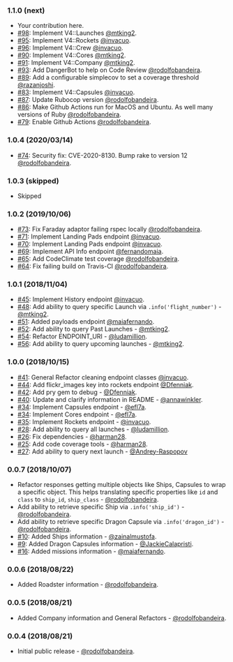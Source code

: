 ### 1.1.0 (next)

* Your contribution here.
* [#98](https://github.com/rodolfobandeira/spacex/pull/98): Implement V4::Launches [@mtking2](https://github.com/mtking2).
* [#95](https://github.com/rodolfobandeira/spacex/pull/95): Implement V4::Rockets [@invacuo](https://github.com/invacuo).
* [#96](https://github.com/rodolfobandeira/spacex/pull/96): Implement V4::Crew [@invacuo](https://github.com/invacuo).
* [#90](https://github.com/rodolfobandeira/spacex/pull/90): Implement V4::Cores [@mtking2](https://github.com/mtking2).
* [#91](https://github.com/rodolfobandeira/spacex/pull/91): Implement V4::Company [@mtking2](https://github.com/mtking2).
* [#93](https://github.com/rodolfobandeira/spacex/pull/93): Add DangerBot to help on Code Review [@rodolfobandeira](https://github.com/rodolfobandeira).
* [#89](https://github.com/rodolfobandeira/spacex/pull/89): Add a configurable simplecov to set a coverage threshold [@razanjoshi](https://github.com/razanjoshi).
* [#83](https://github.com/rodolfobandeira/spacex/pull/83): Implement V4::Capsules [@invacuo](https://github.com/invacuo).
* [#87](https://github.com/rodolfobandeira/spacex/pull/87): Update Rubocop version [@rodolfobandeira](https://github.com/rodolfobandeira).
* [#86](https://github.com/rodolfobandeira/spacex/pull/86): Make Github Actions run for MacOS and Ubuntu. As well many versions of Ruby [@rodolfobandeira](https://github.com/rodolfobandeira).
* [#79](https://github.com/rodolfobandeira/spacex/pull/79): Enable Github Actions [@rodolfobandeira](https://github.com/rodolfobandeira).

### 1.0.4 (2020/03/14)

* [#74](https://github.com/rodolfobandeira/spacex/pull/74): Security fix: CVE-2020-8130. Bump rake to version 12 [@rodolfobandeira](https://github.com/rodolfobandeira).

### 1.0.3 (skipped)
* Skipped

### 1.0.2 (2019/10/06)

* [#73](https://github.com/rodolfobandeira/spacex/pull/73): Fix Faraday adaptor failing rspec locally [@rodolfobandeira](https://github.com/rodolfobandeira).
* [#71](https://github.com/rodolfobandeira/spacex/pull/71): Implement Landing Pads endpoint [@invacuo](https://github.com/invacuo).
* [#70](https://github.com/rodolfobandeira/spacex/pull/70): Implement Landing Pads endpoint [@invacuo](https://github.com/invacuo).
* [#69](https://github.com/rodolfobandeira/spacex/pull/69): Implement API Info endpoint [@fernandomaia](https://github.com/fernandomaia).
* [#65](https://github.com/rodolfobandeira/spacex/pull/65): Add CodeClimate test coverage [@rodolfobandeira](https://github.com/rodolfobandeira).
* [#64](https://github.com/rodolfobandeira/spacex/pull/64): Fix failing build on Travis-CI [@rodolfobandeira](https://github.com/rodolfobandeira).

### 1.0.1 (2018/11/04)

* [#45](https://github.com/rodolfobandeira/spacex/pull/45): Implement History endpoint [@invacuo](https://github.com/invacuo).
* [#48](https://github.com/rodolfobandeira/spacex/pull/48): Add ability to query specific Launch via `.info('flight_number')` - [@mtking2](https://github.com/mtking2).
* [#51](https://github.com/rodolfobandeira/spacex/pull/51): Added payloads endpoint [@maiafernando](https://github.com/maiafernando).
* [#52](https://github.com/rodolfobandeira/spacex/pull/52): Add ability to query Past Launches - [@mtking2](https://github.com/mtking2).
* [#54](https://github.com/rodolfobandeira/spacex/pull/54): Refactor ENDPOINT_URI - [@ludamillion](https://github.com/ludamillion).
* [#56](https://github.com/rodolfobandeira/spacex/pull/56): Add ability to query upcoming launches - [@mtking2](https://github.com/mtking2).


### 1.0.0 (2018/10/15)

* [#41](https://github.com/rodolfobandeira/spacex/pull/41): General Refactor cleaning endpoint classes [@invacuo](https://github.com/invacuo).
* [#44](https://github.com/rodolfobandeira/spacex/pull/44): Add flickr_images key into rockets endpoint [@Dfenniak](https://github.com/Dfenniak).
* [#42](https://github.com/rodolfobandeira/spacex/pull/42): Add pry gem to debug - [@Dfenniak](https://github.com/Dfenniak).
* [#40](https://github.com/rodolfobandeira/spacex/pull/40): Update and clarify information in README - [@annawinkler](https://github.com/annawinkler).
* [#34](https://github.com/rodolfobandeira/spacex/pull/34): Implement Capsules endpoint - [@efl7a](https://github.com/efl7a).
* [#34](https://github.com/rodolfobandeira/spacex/pull/34): Implement Cores endpoint - [@efl7a](https://github.com/efl7a).
* [#35](https://github.com/rodolfobandeira/spacex/pull/35): Implement Rockets endpoint - [@invacuo](https://github.com/invacuo).
* [#28](https://github.com/rodolfobandeira/spacex/pull/28): Add ability to query all launches - [@ludamillion](https://github.com/ludamillion).
* [#26](https://github.com/rodolfobandeira/spacex/pull/26): Fix dependencies - [@harman28](https://github.com/harman28).
* [#25](https://github.com/rodolfobandeira/spacex/pull/25): Add code coverage tools - [@harman28](https://github.com/harman28).
* [#27](https://github.com/rodolfobandeira/spacex/pull/27): Add ability to query next launch - [@Andrey-Raspopov](https://github.com/Andrey-Raspopov)


### 0.0.7 (2018/10/07)

* Refactor responses getting multiple objects like Ships, Capsules to wrap a specific object. This helps translating specific properties like `id` and `class` to `ship_id`, `ship_class` - [@rodolfobandeira](https://github.com/rodolfobandeira).
* Add ability to retrieve specific Ship via `.info('ship_id')` - [@rodolfobandeira](https://github.com/rodolfobandeira).
* Add ability to retrieve specific Dragon Capsule via `.info('dragon_id')` - [@rodolfobandeira](https://github.com/rodolfobandeira).
* [#10](https://github.com/rodolfobandeira/spacex/pull/10): Added Ships information - [@zainalmustofa](https://github.com/zainalmustofa).
* [#9](https://github.com/rodolfobandeira/spacex/pull/9): Added Dragon Capsules information - [@JackieCalapristi](https://github.com/JackieCalapristi).
* [#16](https://github.com/rodolfobandeira/spacex/pull/16): Added missions information - [@maiafernando](https://github.com/maiafernando).


### 0.0.6 (2018/08/22)

* Added Roadster information - [@rodolfobandeira](https://github.com/rodolfobandeira).


### 0.0.5 (2018/08/21)

* Added Company information and General Refactors - [@rodolfobandeira](https://github.com/rodolfobandeira).


### 0.0.4 (2018/08/21)

* Initial public release - [@rodolfobandeira](https://github.com/rodolfobandeira).
